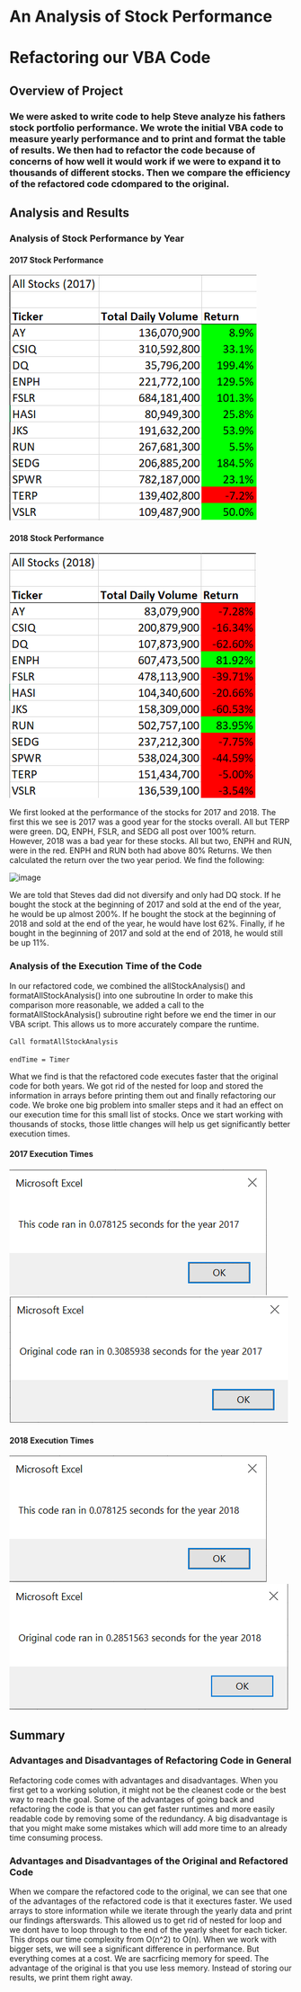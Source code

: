 # An Analysis of Stock Performance

# Refactoring our VBA Code

## Overview of Project

### We were asked to write code to help Steve analyze his fathers stock portfolio performance. We wrote the initial VBA code to measure yearly performance and to print and format the table of results. We then had to refactor the code because of concerns of how well it would work if we were to expand it to thousands of different stocks. Then we compare the efficiency of the refactored code cdompared to the original.

## Analysis and Results

### Analysis of Stock Performance by Year

#### 2017 Stock Performance
![Stock Performance 2017](Resources/Stock_Performance_2017.png)

#### 2018 Stock Performance
![Stock Performance 2018](Resources/Stock_Performance_2018.png)

We first looked at the performance of the stocks for 2017 and 2018. The first this we see is 2017 was a good year for the stocks overall. All but TERP were green. DQ, ENPH, FSLR, and SEDG all post over 100% return. However, 2018 was a bad year for these stocks. All but two, ENPH and RUN, were in the red. ENPH and RUN both had above 80% Returns. We then calculated the return over the two year period. We find the following: 

![image](https://user-images.githubusercontent.com/89112707/148706857-c8a94a2e-f396-4637-885d-f5071b71f026.png)

We are told that Steves dad did not diversify and only had DQ stock. If he bought the stock at the beginning of 2017 and sold at the end of the year, he would be up almost 200%. If he bought the stock at the beginning of 2018 and sold at the end of the year, he would have lost 62%. Finally, if he bought in the beginning of 2017 and sold at the end of 2018, he would still be up 11%.

### Analysis of the Execution Time of the Code

In our refactored code, we combined the allStockAnalysis() and formatAllStockAnalysis() into one subroutine In order to make this comparison more reasonable, we added a call to the formatAllStockAnalysis() subroutine right before we end the timer in our VBA script. This allows us to more accurately compare the runtime. 

```
Call formatAllStockAnalysis

endTime = Timer
```

What we find is that the refactored code executes faster that the original code for both years. We got rid of the nested for loop and stored the information in arrays before printing them out and finally refactoring our code. We broke one big problem into smaller steps and it had an effect on our execution time for this small list of stocks. Once we start working with thousands of stocks, those little changes will help us get significantly better execution times. 

#### 2017 Execution Times
![Refactored 2017](Resources/VBA_Challenge_2017.png)
![Original 2017](Resources/Comparison_2017.png)

#### 2018 Execution Times
![Refactored 2018](Resources/VBA_Challenge_2018.png)
![Original 2018](Resources/Comparison_2018.png)

## Summary

### Advantages and Disadvantages of Refactoring Code in General

Refactoring code comes with advantages and disadvantages. When you first get to a working solution, it might not be the cleanest code or the best way to reach the goal. Some of the advantages of going back and refactoring the code is that you can get faster runtimes and more easily readable code by removing some of the redundancy. A big disadvantage is that you might make some mistakes which will add more time to an already time consuming process.

### Advantages and Disadvantages of the Original and Refactored Code 

When we compare the refactored code to the original, we can see that one of the advantages of the refactored code is that it exectures faster. We used arrays to store information while we iterate through the yearly data and print our findings afterswards. This allowed us to get rid of nested for loop and we dont have to loop through to the end of the yearly sheet for each ticker. This drops our time complexity from O(n^2) to O(n). When we work with bigger sets, we will see a significant difference in performance. But everything comes at a cost. We are sacrficing memory for speed. The advantage of the original is that you use less memory. Instead of storing our results, we print them right away. 
